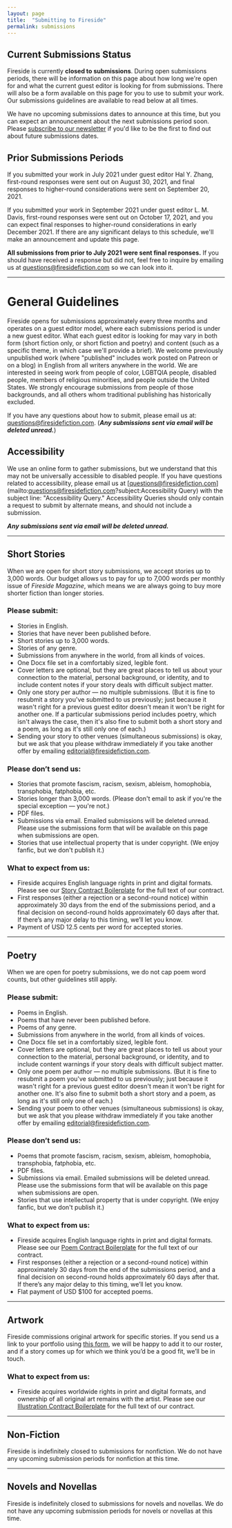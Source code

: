 ```yaml
---
layout: page
title:  "Submitting to Fireside"
permalink: submissions
---
```


## Current Submissions Status

Fireside is currently **closed to submissions**. During open submissions periods, there will be information on this page about how long we're open for and what the current guest editor is looking for from submissions. There will also be a form available on this page for you to use to submit your work. Our submissions guidelines are available to read below at all times.

We have no upcoming submissions dates to announce at this time, but you can expect an announcement about the next submissions period soon. Please [subscribe to our newsletter](https://firesidefictioncompany.us7.list-manage.com/subscribe/post?u=0c60ee4cf297215c61d55e861&amp;id=afc8f5cf09) if you'd like to be the first to find out about future submissions dates.

## Prior Submissions Periods

If you submitted your work in July 2021 under guest editor Hal Y. Zhang, first-round responses were sent out on August 30, 2021, and final responses to higher-round considerations were sent on September 20, 2021.

If you submitted your work in September 2021 under guest editor L. M. Davis, first-round responses were sent out on October 17, 2021, and you can expect final responses to higher-round considerations in early December 2021. If there are any significant delays to this schedule, we'll make an announcement and update this page.

**All submissions from prior to July 2021 were sent final responses.** If you should have received a response but did not, feel free to inquire by emailing us at [questions@firesidefiction.com](mailto:questions@firesidefiction.com) so we can look into it.

---

# General Guidelines

Fireside opens for submissions approximately every three months and operates on a guest editor model, where each submissions period is under a new guest editor. What each guest editor is looking for may vary in both form (short fiction only, or short fiction and poetry) and content (such as a specific theme, in which case we'll provide a brief). We welcome previously unpublished work (where "published" includes work posted on Patreon or on a blog) in English from all writers anywhere in the world. We are interested in seeing work from people of color, LGBTQIA people, disabled people, members of religious minorities, and people outside the United States. We strongly encourage submissions from people of those backgrounds, and all others whom traditional publishing has historically excluded.

If you have any questions about how to submit, please email us at: [questions@firesidefiction.com](mailto:questions@firesidefiction.com). (**_Any submissions sent via email will be deleted unread._**)

## Accessibility
We use an online form to gather submissions, but we understand that this may not be universally accessible to disabled people. If you have questions related to accessibility, please email us at [questions@firesidefiction.com](mailto:questions@firesidefiction.com?subject:Accessibility Query) with the subject line: "Accessibility Query." Accessibility Queries should only contain a request to submit by alternate means, and should not include a submission.

**_Any submissions sent via email will be deleted unread._**

----

## Short Stories

When we are open for short story submissions, we accept stories up to 3,000 words. Our budget allows us to pay for up to 7,000 words per monthly issue of _Fireside Magazine_, which means we are always going to buy more shorter fiction than longer stories.

### Please submit:
- Stories in English.
- Stories that have never been published before.
- Short stories up to 3,000 words.
- Stories of any genre.
- Submissions from anywhere in the world, from all kinds of voices.
- One Docx file set in a comfortably sized, legible font.
- Cover letters are optional, but they are great places to tell us about your connection to the material, personal background, or identity, and to include content notes if your story deals with difficult subject matter.
- Only one story per author — no multiple submissions. (But it is fine to resubmit a story you've submitted to us previously; just because it wasn't right for a previous guest editor doesn't mean it won't be right for another one. If a particular submissions period includes poetry, which isn't always the case, then it's also fine to submit both a short story and a poem, as long as it's still only one of each.)
- Sending your story to other venues (simultaneous submissions) is okay, but we ask that you please withdraw immediately if you take another offer by emailing [editorial@firesidefiction.com](mailto:editorial@firesidefiction.com).

### Please don’t send us:
- Stories that promote fascism, racism, sexism, ableism, homophobia, transphobia, fatphobia, etc.
- Stories longer than 3,000 words. (Please don't email to ask if you're the special exception — you're not.)
- PDF files.
- Submissions via email. Emailed submissions will be deleted unread. Please use the submissions form that will be available on this page when submissions are open.
- Stories that use intellectual property that is under copyright. (We enjoy fanfic, but we don't publish it.)

### What to expect from us:
- Fireside acquires English language rights in print and digital formats. Please see our [Story Contract Boilerplate](https://firesidefiction.com/legal/story-contract-boilerplate) for the full text of our contract.
- First responses (either a rejection or a second-round notice) within approximately 30 days from the end of the submissions period, and a final decision on second-round holds approximately 60 days after that. If there’s any major delay to this timing, we’ll let you know.
- Payment of USD 12.5 cents per word for accepted stories.

----

## Poetry
When we are open for poetry submissions, we do not cap poem word counts, but other guidelines still apply.

### Please submit:
- Poems in English.
- Poems that have never been published before.
- Poems of any genre.
- Submissions from anywhere in the world, from all kinds of voices.
- One Docx file set in a comfortably sized, legible font.
- Cover letters are optional, but they are great places to tell us about your connection to the material, personal background, or identity, and to include content warnings if your story deals with difficult subject matter.
- Only one poem per author — no multiple submissions. (But it is fine to resubmit a poem you've submitted to us previously; just because it wasn't right for a previous guest editor doesn't mean it won't be right for another one. It's also fine to submit both a short story and a poem, as long as it's still only one of each.)
- Sending your poem to other venues (simultaneous submissions) is okay, but we ask that you please withdraw immediately if you take another offer by emailing [editorial@firesidefiction.com](mailto:editorial@firesidefiction.com).

### Please don’t send us:
- Poems that promote fascism, racism, sexism, ableism, homophobia, transphobia, fatphobia, etc.
- PDF files.
- Submissions via email. Emailed submissions will be deleted unread. Please use the submissions form that will be available on this page when submissions are open.
- Stories that use intellectual property that is under copyright. (We enjoy fanfic, but we don't publish it.)

### What to expect from us:
- Fireside acquires English language rights in print and digital formats. Please see our [Poem Contract Boilerplate](https://firesidefiction.com/legal/poetry-contract-boilerplate) for the full text of our contract.
- First responses (either a rejection or a second-round notice) within approximately 30 days from the end of the submissions period, and a final decision on second-round holds approximately 60 days after that. If there’s any major delay to this timing, we’ll let you know.
- Flat payment of USD $100 for accepted poems.

----

## Artwork
Fireside commissions original artwork for specific stories. If you send us a link to your portfolio using [this form](https://airtable.com/shrRp0NTQzX2Edf2Y), we will be happy to add it to our roster, and if a story comes up for which we think you’d be a good fit, we’ll be in touch.

### What to expect from us:
- Fireside acquires worldwide rights in print and digital formats, and ownership of all original art remains with the artist. Please see our [Illustration Contract Boilerplate](https://firesidefiction.com/legal/illustration-contract-boilerplate) for the full text of our contract.

----

## Non-Fiction

Fireside is indefinitely closed to submissions for nonfiction. We do not have any upcoming submission periods for nonfiction at this time.

----

## Novels and Novellas

Fireside is indefinitely closed to submissions for novels and novellas. We do not have any upcoming submission periods for novels or novellas at this time.
